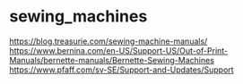 # sewing_machines

https://blog.treasurie.com/sewing-machine-manuals/
https://www.bernina.com/en-US/Support-US/Out-of-Print-Manuals/bernette-manuals/Bernette-Sewing-Machines
https://www.pfaff.com/sv-SE/Support-and-Updates/Support


